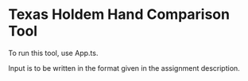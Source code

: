 # Texas Holdem Hand Comparison Tool

To run this tool, use App.ts.

Input is to be written in the format given in the assignment description.